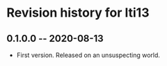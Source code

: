 # Revision history for lti13

## 0.1.0.0 -- 2020-08-13

* First version. Released on an unsuspecting world.
